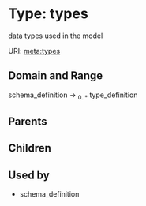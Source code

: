 
# Type: types


data types used in the model

URI: [meta:types](https://w3id.org/biolink/biolinkml/meta/types)


## Domain and Range

schema_definition ->  <sub>0..*</sub> type_definition

## Parents


## Children


## Used by

 * schema_definition
